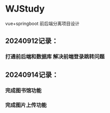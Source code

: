 # WJStudy
vue+springboot 前后端分离项目设计

## 20240912记录：
### 打通前后端和数据库 解决前端登录跳转问题



## 20240914记录：
### 完成图书馆功能


### 完成图片上传功能

